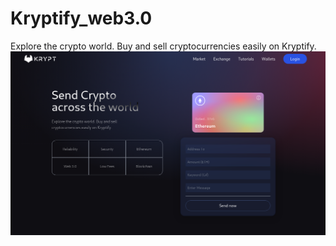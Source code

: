# Kryptify_web3.0
Explore the crypto world. Buy and sell cryptocurrencies easily on Kryptify.
<img src="Kryptify.png">

